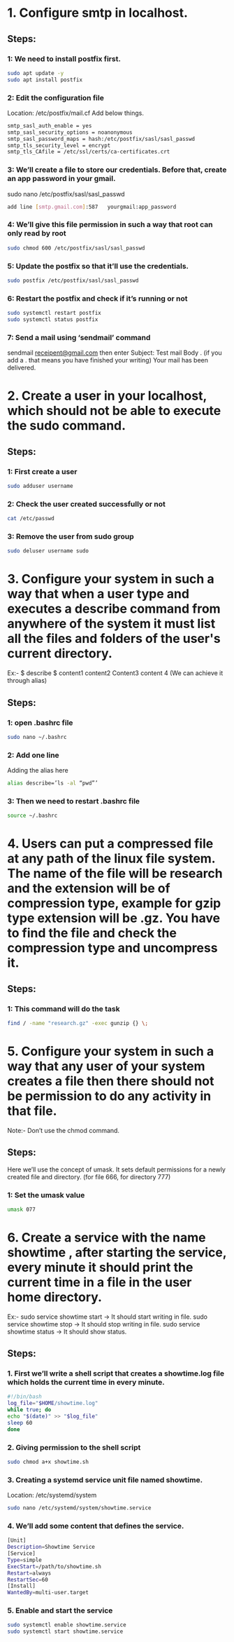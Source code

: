 # 1. Configure smtp in localhost.

## Steps:
### 1: We need to install postfix first.
 ```bash
sudo apt update -y
sudo apt install postfix
```
### 2: Edit the configuration file
   Location: /etc/postfix/mail.cf 
   Add below things.
```bash
smtp_sasl_auth_enable = yes
smtp_sasl_security_options = noanonymous
smtp_sasl_password_maps = hash:/etc/postfix/sasl/sasl_passwd
smtp_tls_security_level = encrypt
smtp_tls_CAfile = /etc/ssl/certs/ca-certificates.crt
```

### 3: We’ll create a file to store our credentials. Before that, create an app password in your gmail.
   sudo nano /etc/postfix/sasl/sasl_passwd
```bash
add line [smtp.gmail.com]:587	yourgmail:app_password
```

### 4: We’ll give this file permission in such a way that root can only read by root
```bash
sudo chmod 600 /etc/postfix/sasl/sasl_passwd
```
### 5: Update the postfix so that it’ll use the credentials.
```bash
sudo postfix /etc/postfix/sasl/sasl_passwd
```
### 6: Restart the postfix and check if it’s running or not
```bash
sudo systemctl restart postfix
sudo systemctl status postfix
```


### 7: Send a mail using ‘sendmail’ command
sendmail receipent@gmail.com then enter
Subject: Test mail
Body
. (if you add a . that means you have finished your writing)
Your mail has been delivered.

# 2. Create a user in your localhost, which should not be able to execute the sudo command.
## Steps:
### 1: First create a user
```bash
sudo adduser username
```
### 2: Check the user created successfully or not
```bash
cat /etc/passwd
```
### 3: Remove the user from sudo group
```bash
sudo deluser username sudo
```
# 3. Configure your system in such a way that when a user type and executes a describe command from anywhere of the system it must list all the files and folders of the user's current directory.
Ex:- $ describe
$ content1 content2
Content3 content 4
(We can achieve it through alias)
## Steps:
### 1: open .bashrc file
```bash
sudo nano ~/.bashrc
```
### 2: Add one line
 Adding the alias here
```bash
alias describe=’ls -al “pwd”’
```
### 3: Then we need to restart .bashrc file
``` bash
source ~/.bashrc
```

# 4. Users can put a compressed file at any path of the linux file system. The name of the file will be research and the extension will be of compression type, example for gzip type extension will be .gz. You have to find the file and check the compression type and uncompress it.

## Steps:
### 1: This command will do the task
``` bash
find / -name "research.gz" -exec gunzip {} \;
``` 
# 5. Configure your system in such a way that any user of your system creates a file then there should not be permission to do any activity in that file.
Note:- Don’t use the chmod command.

## Steps:
Here we’ll use the concept of umask. It sets default permissions for a newly created file and directory. (for file 666, for directory 777)

### 1: Set the umask value
```bash
umask 077
```

# 6. Create a service with the name showtime , after starting the service, every minute it should print the current time in a file in the user home directory.
Ex:-
sudo service showtime start -> It should start writing in file.
sudo service showtime stop -> It should stop writing in file.
sudo service showtime status -> It should show status.

## Steps:
### 1. First we’ll write a shell script that creates a showtime.log file which holds the current time in every minute.

```bash
#!/bin/bash
log_file="$HOME/showtime.log"
while true; do
echo "$(date)" >> "$log_file"
sleep 60
done
```

### 2. Giving permission to the shell script
```bash
sudo chmod a+x showtime.sh
```
### 3. Creating a systemd service unit file named showtime.
Location: /etc/systemd/system
```bash
sudo nano /etc/systemd/system/showtime.service
```
### 4. We’ll add some content that defines the service.
```bash
[Unit]
Description=Showtime Service
[Service]
Type=simple
ExecStart=/path/to/showtime.sh
Restart=always
RestartSec=60
[Install]
WantedBy=multi-user.target
```

### 5. Enable and start the service
```bash
sudo systemctl enable showtime.service
sudo systemctl start showtime.service
```

